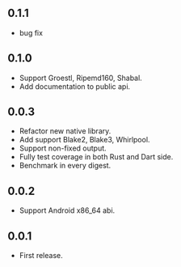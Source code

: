 ## 0.1.1

* bug fix

## 0.1.0

* Support Groestl, Ripemd160, Shabal.
* Add documentation to public api.

## 0.0.3

* Refactor new native library.
* Add support Blake2, Blake3, Whirlpool.
* Support non-fixed output.
* Fully test coverage in both Rust and Dart side.
* Benchmark in every digest.

## 0.0.2

* Support Android x86_64 abi.

## 0.0.1

* First release.